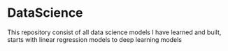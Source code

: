 # DataScience
 This repository consist of all data science models I have learned and built, starts with linear regression models to deep learning models

